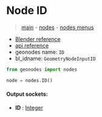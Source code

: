 # Node ID

> [main](../structure.md) - [nodes](nodes.md) - [nodes menus](nodes_menus.md)

- [Blender reference](https://docs.blender.org/manual/en/latest/modeling/geometry_nodes/input/id.html)
- [api reference](https://docs.blender.org/api/current/bpy.types.GeometryNodeInputID.html)
- geonodes name: `ID`
- bl_idname: `GeometryNodeInputID`

```python
from geonodes import nodes

node = nodes.ID()
```

#### Output sockets:

- **ID** : [Integer](Integer)

